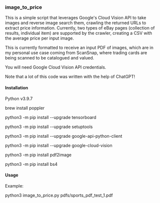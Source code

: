 ### image_to_price

This is a simple script that leverages Google's Cloud Vision API to take images and reverse image search them, crawling the returned URLs to extract price information. Currently, two types of eBay pages (collection of results, individual item) are supported by the crawler, creating a CSV with the average price per input image. 

This is currently formatted to receive an input PDF of images, which are in my personal use case coming from ScanSnap, where trading cards are being scanned to be catalogued and valued.

You will need Google Cloud Vision API credentials. 

Note that a lot of this code was written with the help of ChatGPT!

#### Installation

Python v3.9.7

brew install poppler

python3 -m pip install --upgrade tensorboard

python3 -m pip install --upgrade setuptools

python3 -m pip install --upgrade google-api-python-client

python3 -m pip install --upgrade google-cloud-vision

python3 -m pip install pdf2image

python3 -m pip install bs4

#### Usage

Example:

python3 image_to_price.py pdfs/sports_pdf_test_1.pdf 


